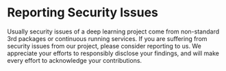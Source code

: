 # Reporting Security Issues

Usually security issues of a deep learning project come from non-standard 3rd packages or continuous running services. If you are suffering from security issues from our project, please consider reporting to us. We appreciate your efforts to responsibly disclose your findings, and will make every effort to acknowledge your contributions.
